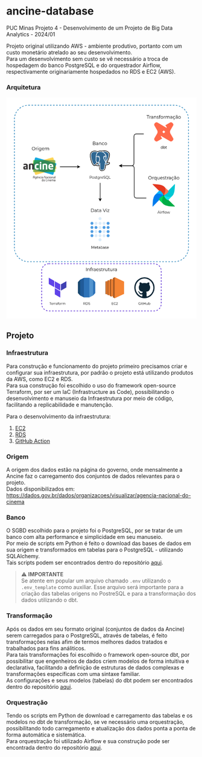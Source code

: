 # ancine-database

PUC Minas Projeto 4 - Desenvolvimento de um Projeto de Big Data Analytics - 2024/01  

Projeto original utilizando AWS - ambiente produtivo, portanto com um custo monetário atrelado ao seu desenvolvimento.  
Para um desenvolvimento sem custo se vê necessário a troca de hospedagem do banco PostgreSQL e do orquestrador Airflow, respectivamente originariamente hospedados no RDS e EC2 (AWS).

### Arquitetura
<img width="600em" src="doc/architecture.png">

## Projeto

### Infraestrutura

Para construção e funcionamento do projeto primeiro precisamos criar e configurar sua infraestrutura, por padrão o projeto está utilizando produtos da AWS, como EC2 e RDS.   
Para sua construção foi escolhido o uso do framework open-source Terraform, por ser um IaC (Infrastructure as Code), possibilitando o desenvolvimento e manuseio da Infraestrutura por meio de código, facilitando a replicabilidade e manutenção.

Para o desenvolvimento da infraestrutura:

1. [EC2](https://github.com/matbragan/ancine-database/tree/main/terraform/ec2)
2. [RDS](https://github.com/matbragan/ancine-database/tree/main/terraform/rds)
3. [GitHub Action](https://github.com/matbragan/ancine-database/tree/main/.github/workflows)

### Origem

A origem dos dados estão na página do governo, onde mensalmente a Ancine faz o carregamento dos conjuntos de dados relevantes para o projeto.   
Dados disponibilizados em: https://dados.gov.br/dados/organizacoes/visualizar/agencia-nacional-do-cinema

### Banco

O SGBD escolhido para o projeto foi o PostgreSQL, por se tratar de um banco com alta performance e simplicidade em seu manuseio.   
Por meio de scripts em Python é feito o download das bases de dados em sua origem e transformados em tabelas para o PostgreSQL - utilizando SQLAlchemy.   
Tais scripts podem ser encontrados dentro do repositório [aqui](https://github.com/matbragan/ancine-database/tree/main/airflow/plugins).   
> ⚠️ **IMPORTANTE**  
> Se atente em popular um arquivo chamado `.env` utilizando o `.env_template` como auxiliar. Esse arquivo será importante para a criação das tabelas origens no PostreSQL e para a transformação dos dados utilizando o dbt.

### Transformação

Após os dados em seu formato original (conjuntos de dados da Ancine) serem carregados para o PostgreSQL, através de tabelas, é feito transformações nelas afim de termos melhores dados tratados e trabalhados para fins análiticos.   
Para tais transformações foi escolhido o framework open-source dbt, por possibilitar que engenheiros de dados criem modelos de forma intuitiva e declarativa, facilitando a definição de estruturas de dados complexas e transformações específicas com uma sintaxe familiar.   
As configurações e seus modelos (tabelas) do dbt podem ser encontrados dentro do repositório [aqui](https://github.com/matbragan/ancine-database/tree/main/dbt/ancine).

### Orquestração

Tendo os scripts em Python de download e carregamento das tabelas e os modelos no dbt de transformação, se ve necessário uma orquestração, possibilitando todo carregamento e atualização dos dados ponta a ponta de forma automática e sistemática.   
Para orquestração foi utilizado Airflow e sua construção pode ser encontrada dentro do repositório [aqui](https://github.com/matbragan/ancine-database/tree/main/airflow).